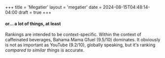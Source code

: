 +++
title = 'Megatier'
layout = 'megatier'
date = 2024-08-15T04:48:14-04:00
draft = true
+++

#### or... a lot of things, at least

Rankings are intended to be context-specific. Within the context of caffeinated beverages, Bahama Mama Gfuel (9.5/10) dominates. It obviously is not as important as YouTube (9.2/10), globally speaking, but it's ranking _compared to similar things_ is accurate.
